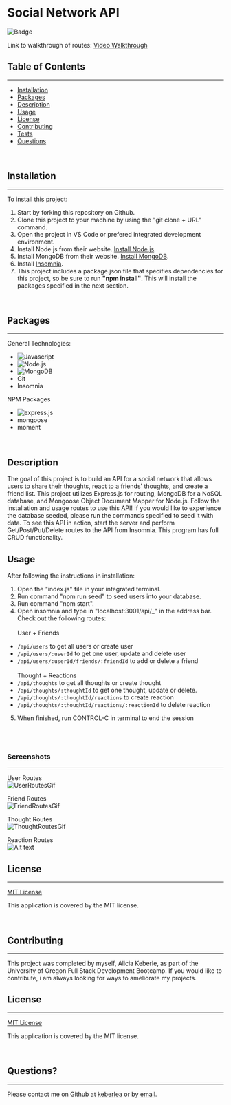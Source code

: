 # Social Network API

![Badge](https://img.shields.io/badge/license-MIT-blue)

Link to walkthrough of routes: [Video Walkthrough](https://drive.google.com/file/d/1ZngbVoFKYsn6oJEEZ3r851kxJCi-93-D/view)

## Table of Contents
---
* [Installation](#installation)
* [Packages](#packages)
* [Description](#description)
* [Usage](#usage)
* [License](#license)
* [Contributing](#contributing)
* [Tests](#tests)
* [Questions](#questions)

<br>



## Installation
---
To install this project: 
1. Start by forking this repository on Github. 
2. Clone this project to your machine by using the "git clone + URL" command. 
3. Open the project in VS Code or prefered integrated development environment.
4. Install Node.js from their website. [Install Node.js](https://coding-boot-camp.github.io/full-stack/nodejs/how-to-install-nodejs).
5. Install MongoDB from their website. [Install MongoDB](https://www.mongodb.com/docs/manual/tutorial/install-mongodb-on-windows/).
6. Install [Insomnia](https://insomnia.rest/download). 
7. This project includes a package.json file that specifies dependencies for this project, so be sure to run <b>"npm install"</b>. This will install the packages specified in the next section. 

<br>

## Packages
---
General Technologies: 
- ![Javascript](https://img.shields.io/badge/JavaScript-323330?style=for-the-badge&logo=javascript&logoColor=F7DF1E)
- ![Node.js](https://img.shields.io/badge/Node.js-43853D?style=for-the-badge&logo=node.js&logoColor=white)
- ![MongoDB](https://img.shields.io/badge/MongoDB-4EA94B?style=for-the-badge&logo=mongodb&logoColor=white)
- Git 
- Insomnia

NPM Packages
- ![express.js](https://img.shields.io/badge/Express.js-404D59?style=for-the-badge)
- mongoose 
- moment

<br>

## Description

 The goal of this project is to build an API for a social network that allows users to share their thoughts, react to a friends' thoughts, and create a friend list. This project utilizes Express.js for routing, MongoDB for a NoSQL database, and Mongoose Object Document Mapper for Node.js. Follow the installation and usage routes to use this API! If you would like to experience the database seeded, please run the commands specified to seed it with data. To see this API in action, start the server and perform Get/Post/Put/Delete routes to the API from Insomnia. This program has full CRUD functionality.


## Usage

After following the instructions in installation: 
1. Open the "index.js" file in your integrated terminal.
2. Run command "npm run seed" to seed users into your database.
3. Run command "npm start". 
4. Open insomnia and type in "localhost:3001/api/_" in the address bar. Check out the following routes: <br><br>
User + Friends <br>
- `/api/users` to get all users or create user
- `/api/users/:userId` to get one user, update and delete user
- `/api/users/:userId/friends/:friendId` to add or delete a friend <br><br>
Thought + Reactions <br>
- `/api/thoughts` to get all thoughts or create thought
- `/api/thoughts/:thoughtId` to get one thought, update or delete. 
- `/api/thoughts/:thoughtId/reactions` to create reaction 
- `/api/thoughts/:thoughtId/reactions/:reactionId` to delete reaction 
5. When finished, run CONTROL-C in terminal to end the session

<br>

<br>

### Screenshots
--- 
User Routes <br>
![UserRoutesGif](assets/UserRoutes.gif)
<br>

Friend Routes <br>
![FriendRoutesGif](assets/FriendRoutes.gif)
<br>

Thought Routes<br>
![ThoughtRoutesGif](assets/ThoughtRoutes.gif)
<br>

Reaction Routes <br>
![Alt text](assets/ReactionRoutes.gif)
<br>

## License 
---
[MIT License](./LICENSE) <br>

This application is covered by the MIT license.

<br>
 
## Contributing 
---
This project was completed by myself, Alicia Keberle, as part of the University of Oregon Full Stack Development Bootcamp. If you would like to contribute, i am always looking for ways to ameliorate my projects.
<br>

## License 
---
[MIT License](./LICENSE) <br>

This application is covered by the MIT license.

<br>

## Questions?
---
Please contact me on Github at [keberlea](https://github.com/keberlea) or by [email](mailto:alicia.keberle@gmail.com).